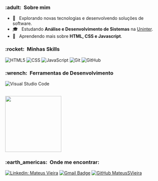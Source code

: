 <h3> :adult: &nbsp;Sobre mim </h3>

- 🤔 &nbsp; Explorando novas tecnologias e desenvolvendo soluções de software.
- 🎓 &nbsp; Estudando **Análise e Desenvolvimento de Sistemas** na <a href="https://www.uninter.com/">Uninter</a>.
- 🌱 &nbsp; Aprendendo mais sobre **HTML, CSS e Javascript**.

<h3> :rocket: &nbsp;Minhas Skills </h3>

![HTML5](https://img.shields.io/badge/-HTML5-333333?style=flat&logo=HTML5)
![CSS](https://img.shields.io/badge/-CSS-333333?style=flat&logo=CSS3&logoColor=1572B6)
![JavaScript](https://img.shields.io/badge/-JavaScript-333333?style=flat&logo=javascript)
![Git](https://img.shields.io/badge/-Git-333333?style=flat&logo=git)
![GitHub](https://img.shields.io/badge/-GitHub-333333?style=flat&logo=github)

<h3> :wrench: &nbsp;Ferramentas de Desenvolvimento </h3>

![Visual Studio Code](https://img.shields.io/badge/-Visual%20Studio%20Code-333333?style=flat&logo=visual-studio-code&logoColor=007ACC)

<br/>

<a href="https://github.com/MateusSVieira">
  <img height="180em" src="https://github-readme-stats.vercel.app/api?username=MateusSVieira&theme=dracula&show_icons=true" />
</a>

<br/>

<h3> :earth_americas: &nbsp;Onde me encontrar: </h3> 

[![Linkedin: Mateus Vieira](https://img.shields.io/badge/-MateusVieira-blue?style=flat-square&logo=Linkedin&logoColor=white&link=https://www.linkedin.com/in/mateussvieira)](https://www.linkedin.com/in/mateussvieira)
[![Gmail Badge](https://img.shields.io/badge/-mateuss.vieira.dev@gmail.com-006bed?style=flat-square&logo=Gmail&logoColor=white&link=mailto:mateuss.vieira.dev@gmail.com)](mailto:mateuss.vieira.dev@gmail.com)
[![GitHub MateusSVieira]( https://img.shields.io/github/followers/MateusSVieira?label=follow&style=social)](https://github.com/MateusSVieira)
